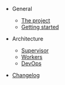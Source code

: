<!-- markdownlint-disable-next-line first-line-h1 -->
- General

    - [The project](/project)
    - [Getting started](/getting-started)

- Architecture

    - [Supervisor](architecture/supervisor)
    - [Workers](architecture/workers)
    - [DevOps](architecture/devops)

- [Changelog](/CHANGELOG)
